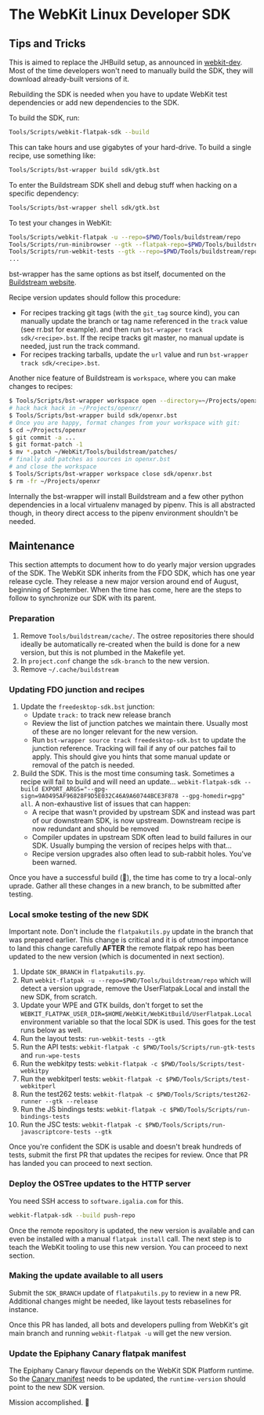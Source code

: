 # The WebKit Linux Developer SDK

## Tips and Tricks

This is aimed to replace the JHBuild setup, as announced in [webkit-dev](https://lists.webkit.org/pipermail/webkit-dev/2020-March/031147.html). Most
of the time developers won't need to manually build the SDK, they will download
already-built versions of it.

Rebuilding the SDK is needed when you have to update WebKit test dependencies or
add new dependencies to the SDK.

To build the SDK, run:

```bash
Tools/Scripts/webkit-flatpak-sdk --build
```

This can take hours and use gigabytes of your hard-drive. To build a single recipe, use something
like:

```bash
Tools/Scripts/bst-wrapper build sdk/gtk.bst
```

To enter the Buildstream SDK shell and debug stuff when hacking on a specific
dependency:

```bash
Tools/Scripts/bst-wrapper shell sdk/gtk.bst
```

To test your changes in WebKit:

```bash
Tools/Scripts/webkit-flatpak -u --repo=$PWD/Tools/buildstream/repo
Tools/Scripts/run-minibrowser --gtk --flatpak-repo=$PWD/Tools/buildstream/repo <url>
Tools/Scripts/run-webkit-tests --gtk --repo=$PWD/Tools/buildstream/repo
...
```

bst-wrapper has the same options as bst itself, documented on the [Buildstream website](https://docs.buildstream.build/1.6/index.html).

Recipe version updates should follow this procedure:

- For recipes tracking git tags (with the `git_tag` source kind), you can manually update the branch
  or tag name referenced in the `track` value (see rr.bst for example). and then run `bst-wrapper
  track sdk/<recipe>.bst`. If the recipe tracks git master, no manual update is needed, just run the
  track command.
- For recipes tracking tarballs, update the `url` value and run `bst-wrapper track
  sdk/<recipe>.bst`.


Another nice feature of Buildstream is `workspace`, where you can make changes
to recipes:

```bash
$ Tools/Scripts/bst-wrapper workspace open --directory=~/Projects/openxr sdk/openxr.bst
# hack hack hack in ~/Projects/openxr/
$ Tools/Scripts/bst-wrapper build sdk/openxr.bst
# Once you are happy, format changes from your workspace with git:
$ cd ~/Projects/openxr
$ git commit -a ...
$ git format-patch -1
$ mv *.patch ~/WebKit/Tools/buildstream/patches/
# finally add patches as sources in openxr.bst
# and close the workspace
$ Tools/Scripts/bst-wrapper workspace close sdk/openxr.bst
$ rm -fr ~/Projects/openxr
```

Internally the bst-wrapper will install Buildstream and a few other python
dependencies in a local virtualenv managed by pipenv. This is all abstracted
though, in theory direct access to the pipenv environment shouldn't be needed.

## Maintenance

This section attempts to document how to do yearly major version upgrades of the SDK. The WebKit SDK
inherits from the FDO SDK, which has one year release cycle. They release a new major version around
end of August, beginning of September. When the time has come, here are the steps to follow to
synchronize our SDK with its parent.

### Preparation

1. Remove `Tools/buildstream/cache/`. The ostree repositories there should ideally be automatically
   re-created when the build is done for a new version, but this is not plumbed in the Makefile yet.
2. In `project.conf` change the `sdk-branch` to the new version.
3. Remove `~/.cache/buildstream`

### Updating FDO junction and recipes

1. Update the `freedesktop-sdk.bst` junction:
   - Update `track:` to track new release branch
   - Review the list of junction patches we maintain there. Usually most of these are no longer
     relevant for the new version.
   - Run `bst-wrapper source track freedesktop-sdk.bst` to update the junction reference. Tracking will
     fail if any of our patches fail to apply. This should give you hints that some manual update or
     removal of the patch is needed.
2. Build the SDK. This is the most time consuming task. Sometimes a recipe will fail to build and
   will need an update... `webkit-flatpak-sdk --build
   EXPORT_ARGS="--gpg-sign=9A0495AF96828F9D5E032C46A9A60744BCE3F878 --gpg-homedir=gpg" all`. A
   non-exhaustive list of issues that can happen:
   - A recipe that wasn't provided by upstream SDK and instead was part of our downstream SDK, is
     now upstream. Downstream recipe is now redundant and should be removed
   - Compiler updates in upstream SDK often lead to build failures in our SDK. Usually bumping the
     version of recipes helps with that...
   - Recipe version upgrades also often lead to sub-rabbit holes. You've been warned.

Once you have a successful build (🥳), the time has come to try a local-only uprade. Gather all
these changes in a new branch, to be submitted after testing.

### Local smoke testing of the new SDK

Important note. Don't include the `flatpakutils.py` update in the branch that was prepared earlier.
This change is critical and it is of utmost importance to land this change carefully **AFTER** the
remote flatpak repo has been updated to the new version (which is documented in next section).

1. Update `SDK_BRANCH` in `flatpakutils.py`.
2. Run `webkit-flatpak -u --repo=$PWD/Tools/buildstream/repo` which will detect a version
   upgrade, remove the UserFlatpak.Local and install the new SDK, from scratch.
3. Update your WPE and GTK builds, don't forget to set the
   `WEBKIT_FLATPAK_USER_DIR=$HOME/WebKit/WebKitBuild/UserFlatpak.Local` environment variable so that
   the local SDK is used. This goes for the test runs below as well.
4. Run the layout tests: `run-webkit-tests --gtk`
5. Run the API tests: `webkit-flatpak -c $PWD/Tools/Scripts/run-gtk-tests` and `run-wpe-tests`
6. Run the webkitpy tests: `webkit-flatpak -c $PWD/Tools/Scripts/test-webkitpy`
7. Run the webkitperl tests: `webkit-flatpak -c $PWD/Tools/Scripts/test-webkitperl`
8. Run the test262 tests: `webkit-flatpak -c $PWD/Tools/Scripts/test262-runner --gtk --release`
9. Run the JS bindings tests: `webkit-flatpak -c $PWD/Tools/Scripts/run-bindings-tests`
10. Run the JSC tests: `webkit-flatpak -c $PWD/Tools/Scripts/run-javascriptcore-tests --gtk`

Once you're confident the SDK is usable and doesn't break hundreds of tests, submit the first PR
that updates the recipes for review. Once that PR has landed you can proceed to next section.

### Deploy the OSTree updates to the HTTP server

You need SSH access to `software.igalia.com` for this.

```bash
webkit-flatpak-sdk --build push-repo
```

Once the remote repository is updated, the new version is available and can even be installed with a
manual `flatpak install` call. The next step is to teach the WebKit tooling to use this new
version. You can proceed to next section.

### Making the update available to all users

Submit the `SDK_BRANCH` update of `flatpakutils.py` to review in a new PR. Additional changes might
be needed, like layout tests rebaselines for instance.

Once this PR has landed, all bots and developers pulling from WebKit's git main branch and running
`webkit-flatpak -u` will get the new version.

### Update the Epiphany Canary flatpak manifest

The Epiphany Canary flavour depends on the WebKit SDK Platform runtime. So the [Canary
manifest](https://gitlab.gnome.org/GNOME/epiphany/-/blob/master/org.gnome.Epiphany.Canary.json.in)
needs to be updated, the `runtime-version` should point to the new SDK version.

Mission accomplished. 🤝
